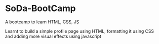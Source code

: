 # SoDa-BootCamp
A bootcamp to learn HTML, CSS, JS

Learnt to build a simple profile page using HTML, formatting it using CSS and adding more visual effects using javascript
